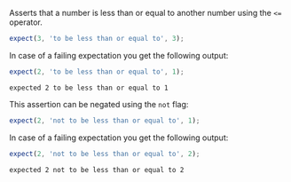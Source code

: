 Asserts that a number is less than or equal to another number using
the `<=` operator.


```javascript
expect(3, 'to be less than or equal to', 3);
```

In case of a failing expectation you get the following output:

```javascript
expect(2, 'to be less than or equal to', 1);
```

```output
expected 2 to be less than or equal to 1
```

This assertion can be negated using the `not` flag:

```javascript
expect(2, 'not to be less than or equal to', 1);
```

In case of a failing expectation you get the following output:

```javascript
expect(2, 'not to be less than or equal to', 2);
```

```output
expected 2 not to be less than or equal to 2
```
